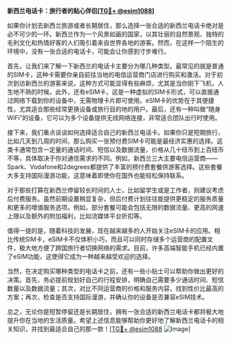 **新西兰电话卡：旅行者的贴心伴侣[[TG💪+ @esim1088](https://t.me/s/esim1088)]**

如果你计划去新西兰旅游或者长期居住，那么选择一张合适的新西兰电话卡绝对是必不可少的一环。新西兰作为一个风景如画的国家，以其壮丽的自然景观、独特的毛利文化和热情好客的人们吸引着来自世界各地的游客。然而，在这样一个陌生的环境中，没有一张合适的电话卡，可能会让你感到寸步难行。

首先，让我们来了解一下新西兰的电话卡主要分为哪几种类型。最常见的就是普通的SIM卡，这种卡需要你亲自前往当地的电信运营商门店进行购买和激活。对于初次到访新西兰的游客来说，这种方式可能显得有些麻烦，尤其是当你刚下飞机，人生地不熟的时候。此外，还有eSIM卡，这是一种虚拟的SIM卡形式，可以直接通过网络下载到你的设备中，无需物理卡片即可使用。eSIM卡的优势在于其便捷性，尤其适合那些经常更换设备或旅行目的地的用户。最后，还有一种叫做“随身WiFi”的设备，它可以为多个设备提供无线网络连接，非常适合团队出行时使用。

接下来，我们重点谈谈如何选择适合自己的新西兰电话卡。如果你只是短期旅行，比如几天到几周的时间，那么购买一张预付费SIM卡可能是最经济实惠的选择。这类卡通常包含一定量的通话时间、短信以及数据流量，价格从几十纽币到上百纽币不等，具体取决于你对通信需求的不同。例如，新西兰三大主要电信运营商——Spark、Vodafone和2degrees都提供了丰富的预付费套餐供游客选择。这些套餐大多支持国际漫游功能，这意味着即使你在国外也能轻松保持联系。

对于那些打算在新西兰停留较长时间的人士，比如留学生或是工作者，则建议考虑后付费服务。虽然前期设置稍显复杂，但后付费计划往往能提供更稳定的服务质量和更多的增值服务选项。例如，部分套餐可能会包括无限的数据流量、更高的网速上限以及额外的附加福利，比如流媒体平台折扣等。

值得一提的是，随着科技的发展，现在越来越多的人开始关注eSIM卡的应用。相比传统SIM卡，eSIM卡不仅体积小巧，而且可以同时存储多个运营商的配置文件，极大地方便了跨国旅行者切换网络的需求。目前，许多高端智能手机已经内置了eSIM功能，这使得它成为一种越来越受欢迎的选择。

当然，在决定购买哪种类型的电话卡之前，还有一些小贴士可以帮助你做出更好的决策。首先，务必提前规划好自己的行程安排，明确自己需要多少通话时间、短信数量以及数据流量；其次，对比不同运营商的价格和服务内容，找到性价比最高的方案；再次，检查是否支持国际漫游，并确认你的设备是否兼容eSIM技术。

总之，无论你是短暂停留还是长期居住，拥有一张合适的新西兰电话卡都将极大地提升你在当地的生活质量。希望上述信息能够帮助你更好地了解新西兰电话卡的相关知识，并找到最适合自己的那一款！[[TG💪+ @esim1088](https://t.me/s/esim1088) ![Image](https://i.postimg.cc/4NQfJmqS/Snipaste-2025-05-13-00-14-12.png)]